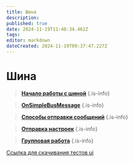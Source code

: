 ```yaml
---
title: Шина
description: 
published: true
date: 2024-11-19T11:48:34.462Z
tags: 
editor: markdown
dateCreated: 2024-11-19T09:37:47.227Z
---
```


# Шина


> **[Начало работы с шиной](/Documentation/Shina/StartShina)**
{.is-info}


> **[OnSimpleBusMessage](/Documentation/Shina/OnSimpleBusMessage)**
{.is-info}

> **[Способы отправки сообщений](/Documentation/Shina/MethodsOfSending)**
{.is-info}

> **[Отправка настроек](/Documentation/Shina/SendSettings)**
{.is-info}

> **[Групповая работа](/Documentation/Shina/GroupWork)**
{.is-info}

[Ссылка для скачивания тестов ui](https://drive.google.com/file/d/1G3MaVka4Vpfh4y_oDBmllEbvca-uGJIb/view?usp=sharing)
